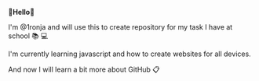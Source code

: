 :tulip:**Hello**:tulip:

I'm @1ronja and will use this to create repository for my task I have at school :books:	:computer:

I'm currently learning javascript and how to create websites for all devices.

And now I will learn a bit more about GitHub :clipboard:

